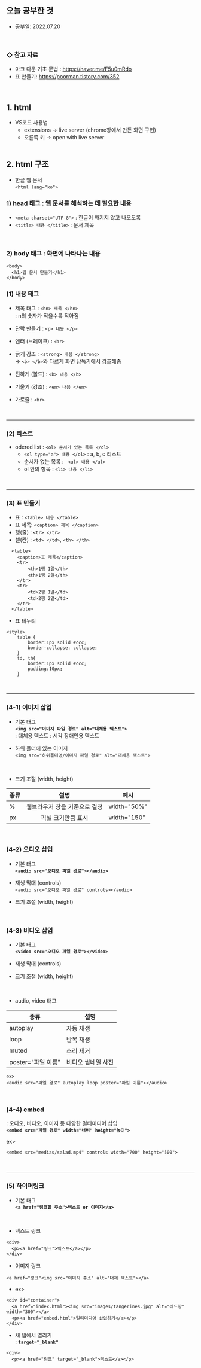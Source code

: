 ## 오늘 공부한 것
   * 공부일: 2022.07.20
<br>

### ◇ 참고 자료   
- 마크 다운 기초 문법 : https://naver.me/F5u0mRdo
- 표 만들기: https://poorman.tistory.com/352
<br>

## 1. html
* VS코드 사용법
  * extensions → live server  (chrome창에서 만든 화면 구현)
  * 오른쪽 키 → open with live server
  <br>
  
## 2. html 구조
* 한글 웹 문서   
```<html lang="ko">```

### 1) head 태그 : 웹 문서를 해석하는 데 필요한 내용
   * ```<meta charset="UTF-8">``` : 한글이 깨지지 않고 나오도록
   * ```<title> 내용 </title>``` : 문서 제목
<br>
  
### 2) body 태그 : 화면에 나타나는 내용
```
<body>
  <h1>웹 문서 만들기</h1>
</body>
```

### (1) 내용 태그
* 제목 태그 : ```<hn> 제목 </hn>```   
: n의 숫자가 작을수록 작아짐

* 단락 만들기 : ```<p> 내용 </p>```
* 엔터 (브레이크) : ```<br>```
* 굵게 강조 : ```<strong> 내용 </strong>```   
   → ```<b> </b>```와 다르게 화면 낭독기에서 강조해줌
* 진하게 (볼드) : ```<b> 내용 </b>```
* 기울기 (강조) : ```<em> 내용 </em>```
* 가로줄 : ```<hr>```
<br>
<hr>

### (2) 리스트
* odered list : ```<ol> 순서가 있는 목록 </ol>```
   * ```<ol type="a"> 내용 </ol>``` : a, b, c 리스트
   * 순서가 없는 목록 : ``` <ul> 내용 </ul>```
   * ol 안의 항목 : ```<li> 내용 </li>```
<br>
<hr>
   
### (3) 표 만들기
* 표 : ```<table> 내용 </table>```
* 표 제목: ```<caption> 제목 </caption>```
* 행(줄) : ```<tr> </tr>```
* 셀(칸) : ```<td> </td>```, ```<th> </th>```

```
  <table>
    <caption>표 제목</caption>
    <tr>
        <th>1행 1열</th>
        <th>1행 2열</th>
    </tr>
    <tr>
        <td>2행 1열</td>
        <td>2행 2열</td>
    </tr>
  </table>
```

* 표 테두리
```
<style>
    table {
        border:1px solid #ccc;
        border-collapse: collapse;
    }
    td, th{
        border:1px solid #ccc;
        padding:10px;
    }
```
<br>
<hr>

### (4-1) 이미지 삽입
* 기본 태그   
__```<img src="이미지 파일 경로" alt="대체용 텍스트">```__   
: 대체용 텍스트 : 시각 장애인용 텍스트   

* 하위 폴더에 있는 이미지   
```<img src="하위폴더명/이미지 파일 경로" alt="대체용 텍스트">```   
<br>

* 크기 조절 (width, height)

| 종류 | 설명 | 예시 |
| -------- | :------: | -------- |
| %  | 웹브라우저 창을 기준으로 결정 | width="50%" |
|px  | 픽셀 크기만큼 표시 | width="150" |

<br>

### (4-2) 오디오 삽입
* 기본 태그   
__```<audio src="오디오 파일 경로"></audio>```__   

* 재생 막대 (controls)   
```<audio src="오디오 파일 경로" controls></audio>```   
* 크기 조절 (width, height)
<br>

### (4-3) 비디오 삽입
* 기본 태그   
__```<video src="오디오 파일 경로"></video>```__   

* 재생 막대 (controls)   
* 크기 조절 (width, height)
<br>

* audio, video 태그

| 종류 | 설명 |
| -------- | -------- |
| autoplay | 자동 재생 |
| loop | 반복 재생 |
| muted | 소리 제거 |
| poster="파일 이름" | 비디오 썸네일 사진 |

```
ex>
<audio src="파일 경로" autoplay loop poster="파일 이름"></audio>
```
<br>

### (4-4) embed
: 오디오, 비디오, 이미지 등 다양한 멀티미디어 삽입   
__```<embed src="파일 경로" width="너비" height="높이">```__   

ex>
```
<embed src="medias/salad.mp4" controls width="700" height="500">
```
<br>
<hr>

### (5) 하이퍼링크
* 기본 태그   
__```<a href="링크할 주소">텍스트 or 이미지</a>```__
<br>

* 텍스트 링크   
```
<div>
  <p><a href="링크">텍스트</a></p>
</div>
```

* 이미지 링크
```
<a href="링크"<img src="이미지 주소" alt="대체 텍스트"></a>
```

* ex>   
```
<div id="container">
  <a href="index.html"><img src="images/tangerines.jpg" alt="레드향" width="300"></a>
  <p><a href="embed.html">멀티미디어 삽입하기</a></p>
</div>
```

* 새 탭에서 열리기   
: __```target="_blank"```__
```
<div>
  <p><a href="링크" target="_blank">텍스트</a></p>
```
